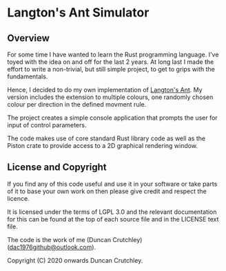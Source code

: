 # Langton's Ant Simulator #
## Overview ##
For some time I have wanted to learn the Rust programming language. I've toyed with the idea on and off for the last 2 years. At long last I made the effort to write a non-trivial, but still simple project, to get to grips with the fundamentals.

Hence, I decided to do my own implementation of [Langton's Ant](https://en.wikipedia.org/wiki/Langton%27s_ant). My version includes the extension to multiple colours, one randomly chosen colour per direction in the defined movment rule.

The project creates a simple console application that prompts the user for input of control parameters.

The code makes use of core standard Rust library code as well as the Piston crate to provide access to a 2D graphical rendering window.

## License and Copyright ##
If you find any of this code useful and use it in your software or take parts of it to base your own work on then please give credit and respect the licence.

It is licensed under the terms of LGPL 3.0 and the relevant documentation for this can be found at the top of each source file and in the LICENSE text file.

The code is the work of me (Duncan Crutchley) (<dac1976github@outlook.com>).

Copyright (C) 2020 onwards Duncan Crutchley.

